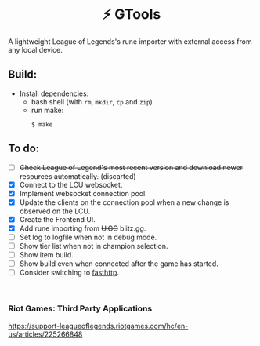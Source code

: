 <h1 align="center">⚡ GTools</h1>
A lightweight League of Legends's rune importer with external access from any local device.

<br>

## Build:
 - Install dependencies:
   * bash shell (with `rm`, `mkdir`, `cp` and `zip`)
   * run make:
        ```
        $ make
        ```

## To do:
  - [ ] ~~Check League of Legend's most recent version and download newer resources automatically.~~ (discarted)
  - [X] Connect to the LCU websocket.
  - [X] Implement websocket connection pool.
  - [X] Update the clients on the connection pool when a new change is observed on the LCU.
  - [X] Create the Frontend UI.
  - [X] Add rune importing from ~~U.GG~~ blitz.gg.
  - [ ] Set log to logfile when not in debug mode.
  - [ ] Show tier list when not in champion selection.
  - [ ] Show item build.
  - [ ] Show build even when connected after the game has started.
  - [ ] Consider switching to [fasthttp](https://github.com/valyala/fasthttp).

<br>

### Riot Games: Third Party Applications
https://support-leagueoflegends.riotgames.com/hc/en-us/articles/225266848
